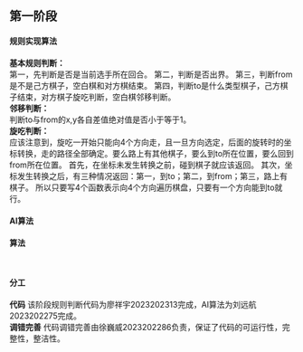 ## 第一阶段
#### 规则实现算法
**基本规则判断：** <br/>
  第一，先判断是否是当前选手所在回合。
  第二，判断是否出界。
  第三，判断from是不是己方棋子，空白棋和对方棋结束。
  第四，判断to是什么类型棋子，己方棋子结束，对方棋子旋吃判断，空白棋邻移判断。<br/>
**邻移判断：** <br/>
  判断to与from的x,y各自差值绝对值是否小于等于1。<br/>
**旋吃判断：** <br/>
  应该注意到，旋吃一开始只能向4个方向走，且一旦方向选定，后面的旋转时的坐标转换，走的路径全部确定。要么路上有其他棋子，要么到to所在位置，要么回到from所在位置。
  首先，在坐标未发生转换之前，碰到棋子就应该返回。
  其次，坐标发生转换之后，有三种情况返回：第一，到to；第二，到from；第三，路上有棋子。
  所以只要写4个函数表示向4个方向遍历棋盘，只要有一个方向能到to就行。
  <br/>



#### AI算法
**算法**  <br/>


<br/>


#### 分工
**代码**  该阶段规则判断代码为廖祥宇2023202313完成，AI算法为刘远航2023202275完成。<br/>
**调错完善**  代码调错完善由徐巍威2023202286负责，保证了代码的可运行性，完整性，整洁性。<br/>

